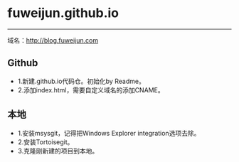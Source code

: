 # fuweijun.github.io

------

域名：http://blog.fuweijun.com
## Github
* 1.新建<username>.github.io代码仓。初始化by Readme。
* 2.添加index.html，需要自定义域名的添加CNAME。

## 本地
* 1.安装msysgit，记得把Windows Explorer integration选项去除。
* 2.安装Tortoisegit。
* 3.克隆刚新建的项目到本地。